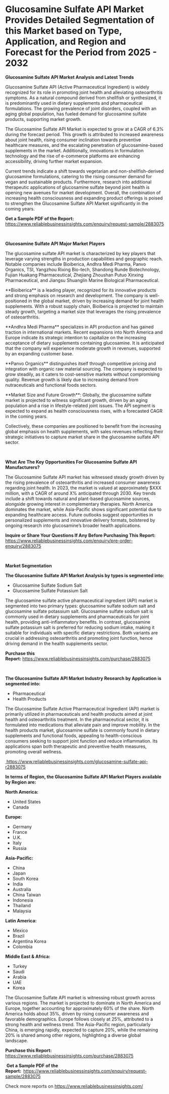 <p><h1>Glucosamine Sulfate API Market Provides Detailed Segmentation of this Market based on Type, Application, and Region and Forecast for the Period from 2025 - 2032</h1></p><p><strong>Glucosamine Sulfate API Market Analysis and Latest Trends</strong></p>
<p><p>Glucosamine Sulfate API (Active Pharmaceutical Ingredient) is widely recognized for its role in promoting joint health and alleviating osteoarthritis symptoms. As a natural compound derived from shellfish or synthesized, it is predominantly used in dietary supplements and pharmaceutical formulations. The growing prevalence of joint disorders, coupled with an aging global population, has fueled demand for glucosamine sulfate products, supporting market growth.</p><p>The Glucosamine Sulfate API Market is expected to grow at a CAGR of 6.3% during the forecast period. This growth is attributed to increased awareness about joint health, rising consumer inclination towards preventive healthcare measures, and the escalating penetration of glucosamine-based supplements in the market. Additionally, innovations in formulation technology and the rise of e-commerce platforms are enhancing accessibility, driving further market expansion. </p><p>Current trends indicate a shift towards vegetarian and non-shellfish-derived glucosamine formulations, catering to the rising consumer demand for vegan and sustainable products. Furthermore, research into additional therapeutic applications of glucosamine sulfate beyond joint health is opening new avenues for market development. Overall, the combination of increasing health consciousness and expanding product offerings is poised to strengthen the Glucosamine Sulfate API Market significantly in the coming years.</p></p>
<p><strong>Get a Sample PDF of the Report:&nbsp;</strong> <a href="https://www.reliablebusinessinsights.com/enquiry/request-sample/2883075?utm_campaign=3086&utm_medium=2&utm_source=Github&utm_content=ia&utm_term=13032025&utm_id=glucosamine-sulfate-api">https://www.reliablebusinessinsights.com/enquiry/request-sample/2883075</a></p>
<p>&nbsp;</p>
<p><strong>Glucosamine Sulfate API Major Market Players</strong></p>
<p><p>The glucosamine sulfate API market is characterized by key players that leverage varying strengths in production capabilities and geographic reach. Notable companies include Bioiberica, Andhra Medi Pharma, Panvo Organics, TSI, Yangzhou Rixing Bio-tech, Shandong Runde Biotechnology, Fujian Huakang Pharmaceutical, Zhejiang Zhoushan Putuo Xinxing Pharmaceutical, and Jiangsu Shuanglin Marine Biological Pharmaceutical.</p><p>**Bioiberica** is a leading player, recognized for its innovative products and strong emphasis on research and development. The company is well-positioned in the global market, driven by increasing demand for joint health supplements. With a robust supply chain, Bioiberica is projected to maintain steady growth, targeting a market size that leverages the rising prevalence of osteoarthritis.</p><p>**Andhra Medi Pharma** specializes in API production and has gained traction in international markets. Recent expansions into North America and Europe indicate its strategic intention to capitalize on the increasing acceptance of dietary supplements containing glucosamine. It is anticipated that the company will experience moderate growth in revenues, supported by an expanding customer base.</p><p>**Panvo Organics** distinguishes itself through competitive pricing and integration with organic raw material sourcing. The company is expected to grow steadily, as it caters to cost-sensitive markets without compromising quality. Revenue growth is likely due to increasing demand from nutraceuticals and functional foods sectors.</p><p>**Market Size and Future Growth**: Globally, the glucosamine sulfate market is projected to witness significant growth, driven by an aging population and a rise in lifestyle-related joint issues. The API segment is expected to expand as health consciousness rises, with a forecasted CAGR in the coming years.</p><p>Collectively, these companies are positioned to benefit from the increasing global emphasis on health supplements, with sales revenues reflecting their strategic initiatives to capture market share in the glucosamine sulfate API sector.</p></p>
<p>&nbsp;</p>
<p><strong>What Are The Key Opportunities For Glucosamine Sulfate API Manufacturers?</strong></p>
<p><p>The Glucosamine Sulfate API market has witnessed steady growth driven by the rising prevalence of osteoarthritis and increased consumer awareness regarding joint health. In 2023, the market is valued at approximately $XXX million, with a CAGR of around X% anticipated through 2030. Key trends include a shift towards natural and plant-based glucosamine sources, alongside growing interest in complementary therapies. North America dominates the market, while Asia-Pacific shows significant potential due to expanding healthcare access. Future outlooks suggest opportunities in personalized supplements and innovative delivery formats, bolstered by ongoing research into glucosamine’s broader health applications.</p></p>
<p><strong>Inquire or Share Your Questions If Any Before Purchasing This Report:</strong> <a href="https://www.reliablebusinessinsights.com/enquiry/pre-order-enquiry/2883075?utm_campaign=3086&utm_medium=2&utm_source=Github&utm_content=ia&utm_term=13032025&utm_id=glucosamine-sulfate-api">https://www.reliablebusinessinsights.com/enquiry/pre-order-enquiry/2883075</a></p>
<p>&nbsp;</p>
<p><strong>Market Segmentation</strong></p>
<p><strong>The Glucosamine Sulfate API Market Analysis by types is segmented into:</strong></p>
<p><ul><li>Glucosamine Sulfate Sodium Salt</li><li>Glucosamine Sulfate Potassium Salt</li></ul></p>
<p><p>The glucosamine sulfate active pharmaceutical ingredient (API) market is segmented into two primary types: glucosamine sulfate sodium salt and glucosamine sulfate potassium salt. Glucosamine sulfate sodium salt is commonly used in dietary supplements and pharmaceuticals for joint health, providing anti-inflammatory benefits. In contrast, glucosamine sulfate potassium salt is preferred for reducing sodium intake, making it suitable for individuals with specific dietary restrictions. Both variants are crucial in addressing osteoarthritis and promoting joint function, hence driving demand in the health supplements sector.</p></p>
<p><strong>Purchase this Report:&nbsp;</strong><a href="https://www.reliablebusinessinsights.com/purchase/2883075?utm_campaign=3086&utm_medium=2&utm_source=Github&utm_content=ia&utm_term=13032025&utm_id=glucosamine-sulfate-api">https://www.reliablebusinessinsights.com/purchase/2883075</a></p>
<p>&nbsp;</p>
<p><strong>The Glucosamine Sulfate API Market Industry Research by Application is segmented into:</strong></p>
<p><ul><li>Pharmaceutical</li><li>Health Products</li></ul></p>
<p><p>The Glucosamine Sulfate Active Pharmaceutical Ingredient (API) market is primarily utilized in pharmaceuticals and health products aimed at joint health and osteoarthritis treatment. In the pharmaceutical sector, it is formulated into medications that alleviate pain and improve mobility. In the health products market, glucosamine sulfate is commonly found in dietary supplements and functional foods, appealing to health-conscious consumers seeking to support joint function and reduce inflammation. Its applications span both therapeutic and preventive health measures, promoting overall wellness.</p></p>
<p><a href="https://www.reliablebusinessinsights.com/glucosamine-sulfate-api-r2883075?utm_campaign=3086&utm_medium=2&utm_source=Github&utm_content=ia&utm_term=13032025&utm_id=glucosamine-sulfate-api">&nbsp;https://www.reliablebusinessinsights.com/glucosamine-sulfate-api-r2883075</a></p>
<p><strong>In terms of Region, the Glucosamine Sulfate API Market Players available by Region are:</strong></p>
<p>
    <p> <strong> North America: </strong>
        <ul>
            <li>United States</li>
            <li>Canada</li>
        </ul>
        </p> 
    <p> <strong> Europe: </strong>
        <ul>
            <li>Germany</li>
            <li>France</li>
            <li>U.K.</li>
            <li>Italy</li>
            <li>Russia</li>
        </ul>
        </p> 
    <p> <strong> Asia-Pacific: </strong>
        <ul>
            <li>China</li>
            <li>Japan</li>
            <li>South Korea</li>
            <li>India</li>
            <li>Australia</li>
            <li>China Taiwan</li>
            <li>Indonesia</li>
            <li>Thailand</li>
            <li>Malaysia</li>
        </ul>
        </p> 
    <p> <strong> Latin America: </strong>
        <ul>
            <li>Mexico</li>
            <li>Brazil</li>
            <li>Argentina Korea</li>
            <li>Colombia</li>
        </ul>
        </p> 
    <p> <strong> Middle East & Africa: </strong>
        <ul>
            <li>Turkey</li>
            <li>Saudi</li>
            <li>Arabia</li>
            <li>UAE</li>
            <li>Korea</li>
        </ul>
    </p>
    </p>
<p><p>The Glucosamine Sulfate API market is witnessing robust growth across various regions. The market is projected to dominate in North America and Europe, together accounting for approximately 60% of the share. North America holds about 35%, driven by rising consumer awareness and favorable demographics. Europe follows closely at 25%, attributed to a strong health and wellness trend. The Asia-Pacific region, particularly China, is emerging rapidly, expected to capture 20%, while the remaining 20% is shared among other regions, highlighting a diverse global landscape.</p></p>
<p><strong>Purchase this Report: </strong><a href="https://www.reliablebusinessinsights.com/purchase/2883075?utm_campaign=3086&utm_medium=2&utm_source=Github&utm_content=ia&utm_term=13032025&utm_id=glucosamine-sulfate-api">https://www.reliablebusinessinsights.com/purchase/2883075</a></p>
<p>&nbsp;<strong>Get a Sample PDF of the Report:&nbsp;&nbsp;</strong><a href="https://www.reliablebusinessinsights.com/enquiry/request-sample/2883075?utm_campaign=3086&utm_medium=2&utm_source=Github&utm_content=ia&utm_term=13032025&utm_id=glucosamine-sulfate-api">https://www.reliablebusinessinsights.com/enquiry/request-sample/2883075</a></p>
<p><strong></strong></p>
<p>Check more reports on <a href="https://www.reliablebusinessinsights.com/?utm_campaign=3086&utm_medium=2&utm_source=Github&utm_content=ia&utm_term=13032025&utm_id=glucosamine-sulfate-api">https://www.reliablebusinessinsights.com/</a></p>